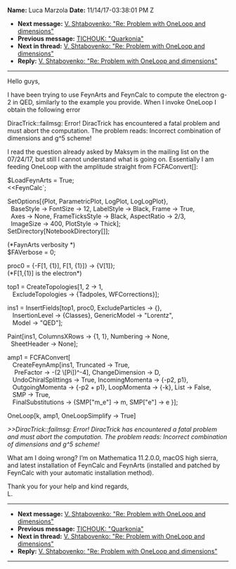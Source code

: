 **Name:** Luca Marzola
**Date:** 11/14/17-03:38:01 PM Z

  - **Next message:** [V. Shtabovenko: "Re: Problem with OneLoop and
    dimensions"](1350.html)
  - **Previous message:** [TICHOUK: "Quarkonia"](1348.html)
  - **Next in thread:** [V. Shtabovenko: "Re: Problem with OneLoop and
    dimensions"](1350.html)
  - **Reply:** [V. Shtabovenko: "Re: Problem with OneLoop and
    dimensions"](1350.html)

-----

Hello guys,  

I have been trying to use FeynArts and FeynCalc to compute the electron
g-2 in QED, similarly to the example you provide. When I invoke OneLoop
I obtain the following error  

DiracTrick::failmsg: Error\! DiracTrick has encountered a fatal problem
and must abort the computation. The problem reads: Incorrect combination
of dimensions and g^5 scheme\!  

I read the question already asked by Maksym in the mailing list on the
07/24/17, but still I cannot understand what is going on. Essentially I
am feeding OneLoop with the amplitude straight from
FCFAConvert[]:  

$LoadFeynArts = True;  
<<FeynCalc\`;  

SetOptions[{Plot, ParametricPlot, LogPlot, LogLogPlot},  
  BaseStyle -\> FontSize -\> 12, LabelStyle -\> Black, Frame -\> True,  
  Axes -\> None, FrameTicksStyle -\> Black, AspectRatio -\> 2/3,  
  ImageSize -\> 400, PlotStyle -\> Thick];  
SetDirectory[NotebookDirectory[]];  

(\*FaynArts verbosity \*)  
$FAVerbose = 0;  

proc0 = {-F[1, {1}], F[1, {1}]} -\> {V[1]};  
(\*F[1,{1}] is the electron\*)  

top1 = CreateTopologies[1, 2 -\> 1,  
   ExcludeTopologies -\> {Tadpoles, WFCorrections}];  

ins1 = InsertFields[top1, proc0, ExcludeParticles -\> {},  
   InsertionLevel -\> {Classes}, GenericModel -\> "Lorentz",  
   Model -\> "QED"];  

Paint[ins1, ColumnsXRows -\> {1, 1}, Numbering -\> None,  
  SheetHeader -\> None];  

amp1 = FCFAConvert[  
   CreateFeynAmp[ins1, Truncated -\> True,  
    PreFactor -\> -(2 \\[Pi])^-4], ChangeDimension -\> D,  
   UndoChiralSplittings -\> True, IncomingMomenta -\> {-p2, p1},  
   OutgoingMomenta -\> {-p2 + p1}, LoopMomenta -\> {-k}, List -\>
False,  
   SMP -\> True,  
   FinalSubstitutions -\> {SMP["m\_e"] -\> m, SMP["e"]
-\> e }];  

OneLoop[k, amp1, OneLoopSimplify -\> True]  

*\>\>DiracTrick::failmsg: Error\! DiracTrick has encountered a fatal
problem and must abort the computation. The problem reads: Incorrect
combination of dimensions and g^5 scheme\!*  

What am I doing wrong? I’m on Mathematica 11.2.0.0, macOS high sierra,
and latest installation of FeynCalc and FeynArts (installed and patched
by FeynCalc with your automatic installation method).  

Thank you for your help and kind regards,  
L.  

-----

  - **Next message:** [V. Shtabovenko: "Re: Problem with OneLoop and
    dimensions"](1350.html)
  - **Previous message:** [TICHOUK: "Quarkonia"](1348.html)
  - **Next in thread:** [V. Shtabovenko: "Re: Problem with OneLoop and
    dimensions"](1350.html)
  - **Reply:** [V. Shtabovenko: "Re: Problem with OneLoop and
    dimensions"](1350.html)

-----

